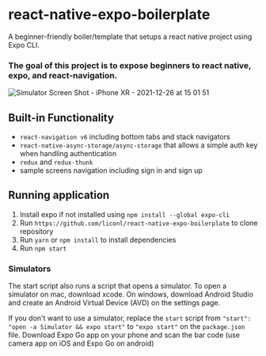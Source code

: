 # react-native-expo-boilerplate
A beginner-friendly boiler/template that setups a react native project using Expo CLI.

### The goal of this project is to expose beginners to react native, expo, and react-navigation.


![Simulator Screen Shot - iPhone XR - 2021-12-26 at 15 01 51](https://user-images.githubusercontent.com/60866363/147422014-0d8de20f-8cd6-4244-a124-d33b78e72533.png)


## Built-in Functionality
* `react-navigation v6` including bottom tabs and stack navigators
* `react-native-async-storage/async-storage` that allows a simple auth key when handling authentication
* `redux` and `redux-thunk`
*  sample screens navigation including  sign in and sign up

## Running application

1. Install expo if not installed using `npm install --global expo-cli`
2. Run `https://github.com/liconl/react-native-expo-boilerplate` to clone repository
3. Run `yarn` or `npm install` to install dependencies
4. Run `npm start`


### Simulators 
The start script also runs a script that opens a simulator.
To open a simulator on mac, download xcode. 
On windows, download Android Studio and create an Android Virtual Device (AVD) on the settings page.

If you don't want to use a simulator, replace the `start` script from `"start": "open -a Simulator && expo start"` to `"expo start"` on the `package.json` file. Download Expo Go app on your phone and scan the bar code (use camera app on iOS and Expo Go on android)
